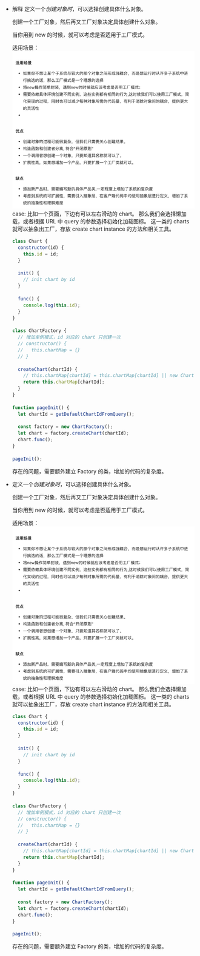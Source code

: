 - 解释
  定义一个*创建对象时*，可以选择创建具体什么对象。
  
  创建一个工厂对象，然后再又工厂对象决定具体创建什么对象。
  
  当你用到 new 的时候，就可以考虑是否适用于工厂模式。
  
  适用场景：
  ![D7DE2007-EE87-40F1-B165-7BB1EFC3894D.png](../assets/D7DE2007-EE87-40F1-B165-7BB1EFC3894D_1650802274645_0.png) 
  case:
  比如一个页面，下边有可以左右滑动的 chart。
  那么我们会选择懒加载，或者根据 URL 中 query 的参数选择初始化加载图标。
  这一类的 charts 就可以抽象出工厂，存放 create chart instance 的方法和相关工具。
  
  ```javascript
  class Chart {
    constructor(id) {
      this.id = id;
    }
  
    init() {
      // init chart by id
    }
  
    func() {
      console.log(this.id);
    }
  }
  
  class ChartFactory {
    // 增加单例模式，id 对应的 chart 只创建一次
    // constructor() {
    //   this.chartMap = {}
    // }
  
    createChart(chartId) {
      // this.chartMap[chartId] = this.chartMap[chartId] || new Chart(chartId)
      return this.chartMap[chartId];
    }
  }
  
  function pageInit() {
    let chartId = getDefaultChartIdFromQuery();
  
    const factory = new ChartFactory();
    let chart = factory.createChart(chartId);
    chart.func();
  }
  
  pageInit();
  ```
  
  存在的问题，需要额外建立 Factory 的类，增加的代码的复杂度。
- 定义一个*创建对象时*，可以选择创建具体什么对象。
  
  创建一个工厂对象，然后再又工厂对象决定具体创建什么对象。
  
  当你用到 new 的时候，就可以考虑是否适用于工厂模式。
  
  适用场景：
  ![D7DE2007-EE87-40F1-B165-7BB1EFC3894D.png](../assets/D7DE2007-EE87-40F1-B165-7BB1EFC3894D_1650802274645_0.png) 
  case:
  比如一个页面，下边有可以左右滑动的 chart。
  那么我们会选择懒加载，或者根据 URL 中 query 的参数选择初始化加载图标。
  这一类的 charts 就可以抽象出工厂，存放 create chart instance 的方法和相关工具。
  
  ```javascript
  class Chart {
    constructor(id) {
      this.id = id;
    }
  
    init() {
      // init chart by id
    }
  
    func() {
      console.log(this.id);
    }
  }
  
  class ChartFactory {
    // 增加单例模式，id 对应的 chart 只创建一次
    // constructor() {
    //   this.chartMap = {}
    // }
  
    createChart(chartId) {
      // this.chartMap[chartId] = this.chartMap[chartId] || new Chart(chartId)
      return this.chartMap[chartId];
    }
  }
  
  function pageInit() {
    let chartId = getDefaultChartIdFromQuery();
  
    const factory = new ChartFactory();
    let chart = factory.createChart(chartId);
    chart.func();
  }
  
  pageInit();
  ```
  
  存在的问题，需要额外建立 Factory 的类，增加的代码的复杂度。